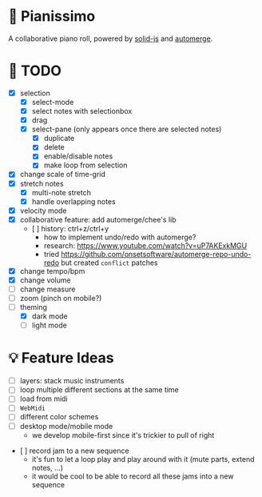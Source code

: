 # 🎹 Pianissimo

A collaborative piano roll, powered by [solid-js](https://github.com/solidjs/solid) and [automerge](https://github.com/automerge/automerge).

# 📝 TODO

- [x] selection
  - [x] select-mode
  - [x] select notes with selectionbox
  - [x] drag
  - [x] select-pane (only appears once there are selected notes)
    - [x] duplicate
    - [x] delete
    - [x] enable/disable notes
    - [x] make loop from selection
- [x] change scale of time-grid
- [x] stretch notes
  - [x] multi-note stretch
  - [x] handle overlapping notes
- [x] velocity mode
- [x] collaborative feature: add automerge/chee's lib
  - [ ] history: ctrl+z/ctrl+y
    - how to implement undo/redo with automerge?
    - research: https://www.youtube.com/watch?v=uP7AKExkMGU
    - tried https://github.com/onsetsoftware/automerge-repo-undo-redo but created `conflict` patches
- [x] change tempo/bpm
- [x] change volume
- [ ] change measure
- [ ] zoom (pinch on mobile?)
- [ ] theming
  - [x] dark mode
  - [ ] light mode

# 💡 Feature Ideas

- [ ] layers: stack music instruments
- [ ] loop multiple different sections at the same time
- [ ] load from midi
- [ ] `WebMidi`
- [ ] different color schemes
- [ ] desktop mode/mobile mode
  - we develop mobile-first since it's trickier to pull of right
- [ ] record jam to a new sequence
  - it's fun to let a loop play and play around with it (mute parts, extend notes, ...)
  - it would be cool to be able to record all these jams into a new sequence
